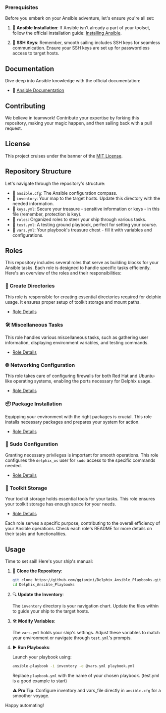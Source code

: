 ### Prerequisites

Before you embark on your Ansible adventure, let's ensure you're all set:

1. 🌟 **Ansible Installation**: If Ansible isn't already a part of your toolset, follow the official installation guide: [Installing Ansible](https://docs.ansible.com/ansible/latest/installation_guide/intro_installation.html).

2. 🔑 **SSH Keys**: Remember, smooth sailing includes SSH keys for seamless communication. Ensure your SSH keys are set up for passwordless access to target hosts.

## Documentation

Dive deep into Ansible knowledge with the official documentation:

- 📖 [Ansible Documentation](https://docs.ansible.com/ansible/latest/index.html)

## Contributing

We believe in teamwork! Contribute your expertise by forking this repository, making your magic happen, and then sailing back with a pull request.

## License

This project cruises under the banner of the [MIT License](LICENSE).

## Repository Structure

Let's navigate through the repository's structure:

- 📁 `ansible.cfg`: The Ansible configuration compass.
- 📁 `inventory`: Your map to the target hosts. Update this directory with the needed information.
- 📄 `keys.yml`: Secure your treasure - sensitive information or keys - in this file (remember, protection is key).
- 📂 `roles`: Organized roles to steer your ship through various tasks.
- 📄 `test.yml`: A testing ground playbook, perfect for setting your course.
- 📄 `vars.yml`: Your playbook's treasure chest - fill it with variables and configurations.

## Roles

This repository includes several roles that serve as building blocks for your Ansible tasks. Each role is designed to handle specific tasks efficiently. Here's an overview of the roles and their responsibilities:

### 📁 Create Directories

This role is responsible for creating essential directories required for delphix usage. It ensures proper setup of toolkit storage and mount paths.

- [Role Details](roles/create-directories/README.md)

### 🛠️ Miscellaneous Tasks

This role handles various miscellaneous tasks, such as gathering user information, displaying environment variables, and testing commands.

- [Role Details](roles/misc/README.md)

### 🌐 Networking Configuration

This role takes care of configuring firewalls for both Red Hat and Ubuntu-like operating systems, enabling the ports necessary for Delphix usage.

- [Role Details](roles/networking/README.md)

### 📦 Package Installation

Equipping your environment with the right packages is crucial. This role installs necessary packages and prepares your system for action.

- [Role Details](roles/packages/README.md)

### 🔑 Sudo Configuration

Granting necessary privileges is important for smooth operations. This role configures the `delphix_os` user for `sudo` access to the specific commands needed.

- [Role Details](roles/sudo/README.md)

### 🧰 Toolkit Storage

Your toolkit storage holds essential tools for your tasks. This role ensures your toolkit storage has enough space for your needs.

- [Role Details](roles/toolkit_storage/README.md)

Each role serves a specific purpose, contributing to the overall efficiency of your Ansible operations. Check each role's README for more details on their tasks and functionalities.


## Usage

Time to set sail! Here's your ship's manual:

1. 🚀 **Clone the Repository**:

    ```bash
    git clone https://github.com/ggianini/Delphix_Ansible_Playbooks.git
    cd Delphix_Ansible_Playbooks
    ```

2. 🔍 **Update the Inventory**:

   The `inventory` directory is your navigation chart. Update the files within to guide your ship to the target hosts.

3. 🛠️ **Modify Variables**:

   The `vars.yml` holds your ship's settings. Adjust these variables to match your environment or navigate through `test.yml`'s prompts.

4. ▶️ **Run Playbooks**:

    Launch your playbook using:

    ```bash
    ansible-playbook -i inventory -e @vars.yml playbook.yml
    ```

    Replace `playbook.yml` with the name of your chosen playbook. (test.yml is a good example to start)

    ⚠️ **Pro Tip**: Configure inventory and vars_file directly in `ansible.cfg` for a smoother voyage.

Happy automating!

